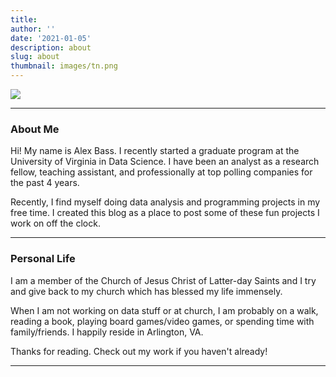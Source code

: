 ```yaml
---
title: 
author: ''
date: '2021-01-05'
description: about
slug: about
thumbnail: images/tn.png
---
```



![](/./about_files/IMG_0017.jpeg#center)

---------------------------
### About Me

Hi! My name is Alex Bass. I recently started a graduate program at the University of Virginia in Data Science. I have been an analyst as a research fellow, teaching assistant, and professionally at top polling companies for the past 4 years.

Recently, I find myself doing data analysis and programming projects in my free time. I created this blog as a place to post some of these fun projects I work on off the clock.

---------------------------
### Personal Life

I am a member of the Church of Jesus Christ of Latter-day Saints and I try and give back to my church which has blessed my life immensely.

When I am not working on data stuff or at church, I am probably on a walk, reading a book, playing board games/video games, or spending time with family/friends. I happily reside in Arlington, VA.

Thanks for reading. Check out my work if you haven't already!

---------------------------






